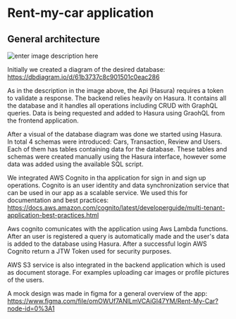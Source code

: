 ﻿# Rent-my-car application

## General architecture

![enter image description here](https://i.postimg.cc/N0T8jd2B/Untitled-Diagram-drawio.png)


Initially we created a diagram of the desired database: https://dbdiagram.io/d/61b3737c8c901501c0eac286

As in the description in the image above, the Api (Hasura) requires a token to validate a response. The backend relies heavily on Hasura. It contains all the database and it handles all operations including CRUD with GraphQL queries. Data is being requested and added to Hasura using GraohQL from the frontend application.

After a visual of the database diagram was done we started using Hasura. In total 4 schemas were introduced: Cars, Transaction, Review and Users. Each of them has tables containing data for the database. These tables and schemas were created manually using the Hasura interface, however some data was added using the available SQL script.  

We integrated AWS Cognito in tha application for sign in and sign up operations. Cognito is an user identity and data synchronization service that can be used in our app as a scalable service. We used this for documentation and best practices: https://docs.aws.amazon.com/cognito/latest/developerguide/multi-tenant-application-best-practices.html

Aws cognito comunicates with the application using Aws Lambda functions. After an user is registered a query is automatically made and the user's data is added to the database using Hasura. After a successful login AWS Cognito return a JTW Token used for security purposes. 

AWS S3 service is also integrated in the backend application which is used as document storage. For examples uploading car images or profile pictures of the users.

A mock design was made in figma for a general overview of the app: https://www.figma.com/file/omOWUf7ANlLmVCAiGI47YM/Rent-My-Car?node-id=0%3A1

